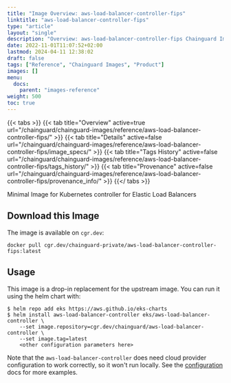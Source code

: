 ```yaml
---
title: "Image Overview: aws-load-balancer-controller-fips"
linktitle: "aws-load-balancer-controller-fips"
type: "article"
layout: "single"
description: "Overview: aws-load-balancer-controller-fips Chainguard Image"
date: 2022-11-01T11:07:52+02:00
lastmod: 2024-04-11 12:38:02
draft: false
tags: ["Reference", "Chainguard Images", "Product"]
images: []
menu: 
  docs: 
    parent: "images-reference"
weight: 500
toc: true
---
```


{{< tabs >}}
{{< tab title="Overview" active=true url="/chainguard/chainguard-images/reference/aws-load-balancer-controller-fips/" >}}
{{< tab title="Details" active=false url="/chainguard/chainguard-images/reference/aws-load-balancer-controller-fips/image_specs/" >}}
{{< tab title="Tags History" active=false url="/chainguard/chainguard-images/reference/aws-load-balancer-controller-fips/tags_history/" >}}
{{< tab title="Provenance" active=false url="/chainguard/chainguard-images/reference/aws-load-balancer-controller-fips/provenance_info/" >}}
{{</ tabs >}}



<!--overview:start-->
Minimal Image for Kubernetes controller for Elastic Load Balancers
<!--overview:end-->

## Download this Image

The image is available on `cgr.dev`:

```
docker pull cgr.dev/chainguard-private/aws-load-balancer-controller-fips:latest
```


<!--body:start-->
## Usage

This image is a drop-in replacement for the upstream image.
You can run it using the helm chart with:

```shell
$ helm repo add eks https://aws.github.io/eks-charts
$ helm install aws-load-balancer-controller eks/aws-load-balancer-controller \
    --set image.repository=cgr.dev/chainguard/aws-load-balancer-controller \
    --set image.tag=latest
    <other configuration parameters here>
```

Note that the `aws-load-balancer-controller` does need cloud provider configuration to work correctly, so it won't run locally.
See the [configuration](https://github.com/aws/eks-charts/tree/master/stable/aws-load-balancer-controller) docs for more examples.
<!--body:end-->

